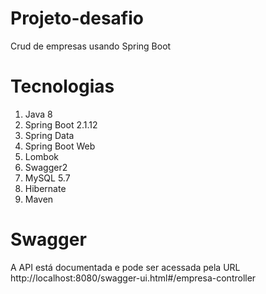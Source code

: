 # Projeto-desafio
Crud de empresas usando Spring Boot

# Tecnologias
1. Java 8
2. Spring Boot 2.1.12
3. Spring Data
4. Spring Boot Web
5. Lombok
6. Swagger2
7. MySQL 5.7
8. Hibernate
9. Maven

# Swagger
A API está documentada e pode ser acessada pela URL http://localhost:8080/swagger-ui.html#/empresa-controller

